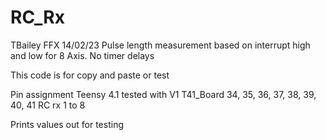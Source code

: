 # RC_Rx

TBailey FFX 14/02/23
Pulse length measurement based on interrupt high and low for 8 Axis. No timer delays

This code is for copy and paste or test

Pin assignment Teensy 4.1 tested with V1 T41_Board
34, 35, 36, 37, 38, 39, 40, 41               RC rx 1 to 8

 
 Prints values out for testing